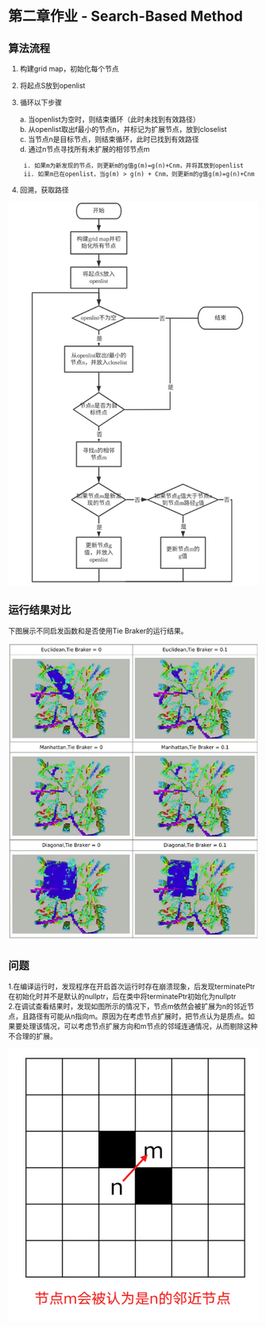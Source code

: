# 第二章作业 - Search-Based Method

## 算法流程
1. 构建grid map，初始化每个节点
2. 将起点S放到openlist
3. 循环以下步骤  

    a. 当openlist为空时，则结束循环（此时未找到有效路径）  
    b. 从openlist取出f最小的节点n，并标记为扩展节点，放到closelist  
    c. 当节点n是目标节点，则结束循环，此时已找到有效路径  
    d. 通过n节点寻找所有未扩展的相邻节点m  

        i. 如果m为新发现的节点，则更新m的g值g(m)=g(n)+Cnm，并将其放到openlist  
        ii. 如果m已在openlist，当g(m) > g(n) + Cnm，则更新m的g值g(m)=g(n)+Cnm  

4. 回溯，获取路径  

![算法流程图](./pic/flowchart.png "算法流程图")

## 运行结果对比
下图展示不同启发函数和是否使用Tie Braker的运行结果。

![运行效果对比](./pic/result.jpg "不同启发函数和是否使用TieBraker的运行结果对比")

## 问题
1.在编译运行时，发现程序在开启首次运行时存在崩溃现象，后发现terminatePtr在初始化时并不是默认的nullptr，后在类中将terminatePtr初始化为nullptr  
2.在调试查看结果时，发现如图所示的情况下，节点m依然会被扩展为n的邻近节点，且路径有可能从n指向m。原因为在考虑节点扩展时，把节点认为是质点。如果要处理该情况，可以考虑节点扩展方向和m节点的邻域连通情况，从而剔除这种不合理的扩展。

![节点扩展](./pic/node_extented.png "异常节点扩展情况")
